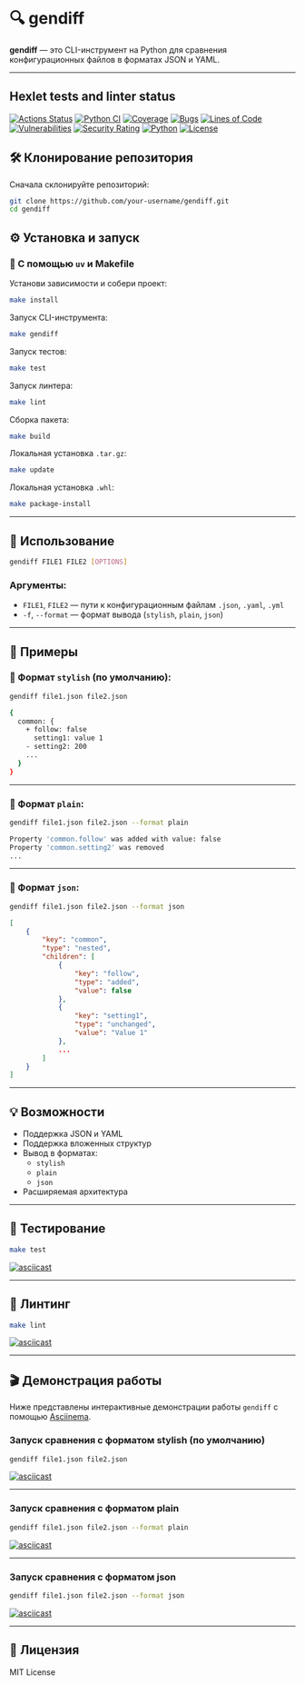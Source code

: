 # 🔍 gendiff

**gendiff** — это CLI-инструмент на Python для сравнения конфигурационных файлов в форматах JSON и YAML.

---

## Hexlet tests and linter status

[![Actions Status](https://github.com/iRatatuii/python-project-50/actions/workflows/hexlet-check.yml/badge.svg)](https://github.com/iRatatuii/python-project-50/actions) [![Python CI](https://github.com/iRatatuii/python-project-50/actions/workflows/pyci.yml/badge.svg)](https://github.com/iRatatuii/python-project-50/actions/workflows/pyci.yml) [![Coverage](https://sonarcloud.io/api/project_badges/measure?project=iRatatuii_python-project-50&metric=coverage)](https://sonarcloud.io/summary/new_code?id=iRatatuii_python-project-50) [![Bugs](https://sonarcloud.io/api/project_badges/measure?project=iRatatuii_python-project-50&metric=bugs)](https://sonarcloud.io/summary/new_code?id=iRatatuii_python-project-50) [![Lines of Code](https://sonarcloud.io/api/project_badges/measure?project=iRatatuii_python-project-50&metric=ncloc)](https://sonarcloud.io/summary/new_code?id=iRatatuii_python-project-50) [![Vulnerabilities](https://sonarcloud.io/api/project_badges/measure?project=iRatatuii_python-project-50&metric=vulnerabilities)](https://sonarcloud.io/summary/new_code?id=iRatatuii_python-project-50) [![Security Rating](https://sonarcloud.io/api/project_badges/measure?project=iRatatuii_python-project-50&metric=security_rating)](https://sonarcloud.io/summary/new_code?id=iRatatuii_python-project-50) [![Python](https://img.shields.io/badge/Python-3.10%2B-blue)](https://www.python.org/) [![License](https://img.shields.io/badge/License-MIT-green)](https://opensource.org/licenses/MIT)

## 🛠 Клонирование репозитория

Сначала склонируйте репозиторий:

```bash
git clone https://github.com/your-username/gendiff.git
cd gendiff
```

## ⚙️ Установка и запуск

### 🔧 С помощью `uv` и Makefile

Установи зависимости и собери проект:

```bash
make install
```

Запуск CLI-инструмента:

```bash
make gendiff
```

Запуск тестов:

```bash
make test
```

Запуск линтера:

```bash
make lint
```

Сборка пакета:

```bash
make build
```

Локальная установка `.tar.gz`:

```bash
make update
```

Локальная установка `.whl`:

```bash
make package-install
```

---

## 🚀 Использование

```bash
gendiff FILE1 FILE2 [OPTIONS]
```

### Аргументы:

- `FILE1`, `FILE2` — пути к конфигурационным файлам `.json`, `.yaml`, `.yml`
- `-f`, `--format` — формат вывода (`stylish`, `plain`, `json`)

---

## 🧪 Примеры

### 📘 Формат `stylish` (по умолчанию):

```bash
gendiff file1.json file2.json
```

```bash
{
  common: {
    + follow: false
      setting1: value 1
    - setting2: 200
    ...
  }
}
```

---

### 📗 Формат `plain`:

```bash
gendiff file1.json file2.json --format plain
```

```bash
Property 'common.follow' was added with value: false
Property 'common.setting2' was removed
...
```
---

### 📗 Формат `json`:

```bash
gendiff file1.json file2.json --format json
```

```json
[
    {
        "key": "common",
        "type": "nested",
        "children": [
            {
                "key": "follow",
                "type": "added",
                "value": false
            },
            {
                "key": "setting1",
                "type": "unchanged",
                "value": "Value 1"
            },
            ...
        ]
    }
]
```

---

## 💡 Возможности

- Поддержка JSON и YAML
- Поддержка вложенных структур
- Вывод в форматах:
  - `stylish`
  - `plain`
  - `json`
- Расширяемая архитектура

---

## 🧪 Тестирование

```bash
make test
```

[![asciicast](https://asciinema.org/a/727275.svg)](https://asciinema.org/a/727275)

---

## 🧼 Линтинг

```bash
make lint
```

[![asciicast](https://asciinema.org/a/727277.svg)](https://asciinema.org/a/727277)

---

## 🎬 Демонстрация работы

Ниже представлены интерактивные демонстрации работы `gendiff` с помощью [Asciinema](https://asciinema.org/).

### Запуск сравнения с форматом stylish (по умолчанию)

```bash
gendiff file1.json file2.json
```

[![asciicast](https://asciinema.org/a/727263.svg)](https://asciinema.org/a/727263)

---

### Запуск сравнения с форматом plain

```bash
gendiff file1.json file2.json --format plain
```

[![asciicast](https://asciinema.org/a/727267.svg)](https://asciinema.org/a/727267)

---

### Запуск сравнения с форматом json

```bash
gendiff file1.json file2.json --format json
```

[![asciicast](https://asciinema.org/a/727274.svg)](https://asciinema.org/a/727274)

---

## 🪪 Лицензия

MIT License
